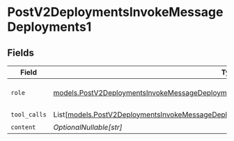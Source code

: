# PostV2DeploymentsInvokeMessageDeployments1


## Fields

| Field                                                                                                                                                                                          | Type                                                                                                                                                                                           | Required                                                                                                                                                                                       | Description                                                                                                                                                                                    |
| ---------------------------------------------------------------------------------------------------------------------------------------------------------------------------------------------- | ---------------------------------------------------------------------------------------------------------------------------------------------------------------------------------------------- | ---------------------------------------------------------------------------------------------------------------------------------------------------------------------------------------------- | ---------------------------------------------------------------------------------------------------------------------------------------------------------------------------------------------- |
| `role`                                                                                                                                                                                         | [models.PostV2DeploymentsInvokeMessageDeploymentsResponse200TextEventStreamResponseBodyRole](../models/postv2deploymentsinvokemessagedeploymentsresponse200texteventstreamresponsebodyrole.md) | :heavy_check_mark:                                                                                                                                                                             | The role of the prompt message                                                                                                                                                                 |
| `tool_calls`                                                                                                                                                                                   | List[[models.PostV2DeploymentsInvokeMessageDeploymentsToolCalls](../models/postv2deploymentsinvokemessagedeploymentstoolcalls.md)]                                                             | :heavy_check_mark:                                                                                                                                                                             | N/A                                                                                                                                                                                            |
| `content`                                                                                                                                                                                      | *OptionalNullable[str]*                                                                                                                                                                        | :heavy_minus_sign:                                                                                                                                                                             | N/A                                                                                                                                                                                            |